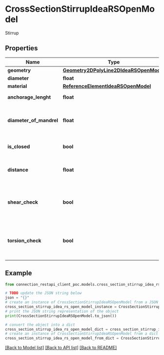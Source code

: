 # CrossSectionStirrupIdeaRSOpenModel

Stirrup

## Properties

Name | Type | Description | Notes
------------ | ------------- | ------------- | -------------
**geometry** | [**Geometry2DPolyLine2DIdeaRSOpenModel**](Geometry2DPolyLine2DIdeaRSOpenModel.md) |  | [optional] 
**diameter** | **float** | Diameter | [optional] 
**material** | [**ReferenceElementIdeaRSOpenModel**](ReferenceElementIdeaRSOpenModel.md) |  | [optional] 
**anchorage_lenght** | **float** | Anchorage Lenght | [optional] 
**diameter_of_mandrel** | **float** | Radius of stirrup mandrel - refering to stirrup axis | [optional] 
**is_closed** | **bool** | Open / Closed stirrup | [optional] 
**distance** | **float** | Longitudinal distance between stirrups | [optional] 
**shear_check** | **bool** | Status of shear check, not possible for detailing stirrup | [optional] 
**torsion_check** | **bool** | Status of torsion check, not possible for detailing stirrup | [optional] 

## Example

```python
from connection_restapi_client_poc.models.cross_section_stirrup_idea_rs_open_model import CrossSectionStirrupIdeaRSOpenModel

# TODO update the JSON string below
json = "{}"
# create an instance of CrossSectionStirrupIdeaRSOpenModel from a JSON string
cross_section_stirrup_idea_rs_open_model_instance = CrossSectionStirrupIdeaRSOpenModel.from_json(json)
# print the JSON string representation of the object
print(CrossSectionStirrupIdeaRSOpenModel.to_json())

# convert the object into a dict
cross_section_stirrup_idea_rs_open_model_dict = cross_section_stirrup_idea_rs_open_model_instance.to_dict()
# create an instance of CrossSectionStirrupIdeaRSOpenModel from a dict
cross_section_stirrup_idea_rs_open_model_from_dict = CrossSectionStirrupIdeaRSOpenModel.from_dict(cross_section_stirrup_idea_rs_open_model_dict)
```
[[Back to Model list]](../README.md#documentation-for-models) [[Back to API list]](../README.md#documentation-for-api-endpoints) [[Back to README]](../README.md)


